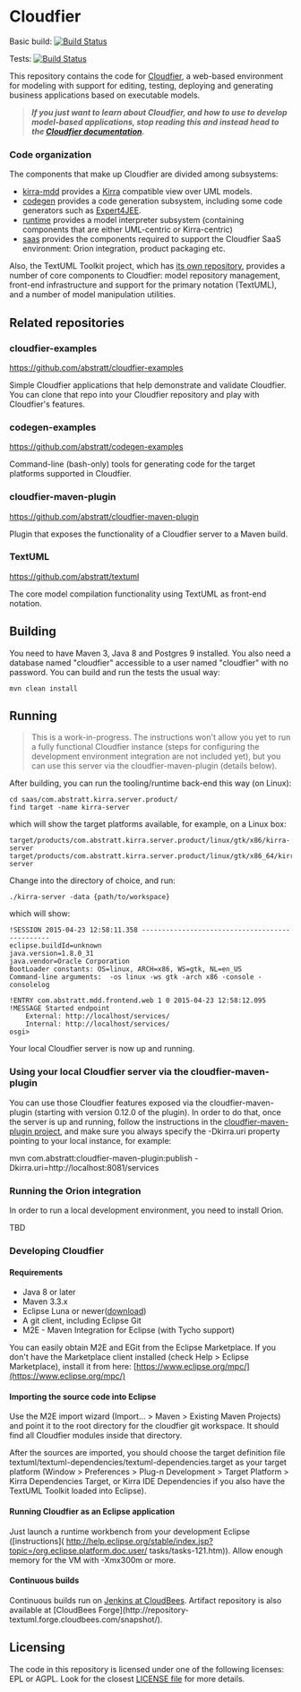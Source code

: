 Cloudfier
=========

Basic build: [![Build Status](https://textuml.ci.cloudbees.com/buildStatus/icon?job=cloudfier-build)](https://textuml.ci.cloudbees.com/job/cloudfier-build/)

Tests: [![Build Status](https://textuml.ci.cloudbees.com/buildStatus/icon?job=cloudfier-tests)](https://textuml.ci.cloudbees.com/job/cloudfier-tests/)

This repository contains the code for [Cloudfier](http://cloudfier.com), a web-based environment for modeling with support for editing, testing, deploying and generating business applications based on executable models.

> ***If you just want to learn about Cloudfier, and how to use to develop model-based applications, stop reading this and instead head to the [Cloudfier documentation](http://doc.cloudfier.com).***

### Code organization 

The components that make up Cloudfier are divided among subsystems:
- [kirra-mdd](kirra-mdd/) provides a [Kirra](http://github.com/abstratt/kirra/) compatible view over UML models.
- [codegen](codegen) provides a code generation subsystem, including some code generators such as [Expert4JEE](codegen/com.abstratt.mdd.target.jee/).
- [runtime](runtime/) provides a model interpreter subsystem (containing components that are either UML-centric or Kirra-centric)
- [saas](saas/) provides the components required to support the Cloudfier SaaS environment: Orion integration, product packaging etc.

Also, the TextUML Toolkit project, which has [its own repository](http://github.com/abstratt/textuml), provides a number of core components to Cloudfier: model repository management, front-end infrastructure and support for the primary notation (TextUML), and a number of model manipulation utilities.

## Related repositories

### cloudfier-examples

https://github.com/abstratt/cloudfier-examples

Simple Cloudfier applications that help demonstrate and validate Cloudfier. You can clone that repo into your Cloudfier repository and play with Cloudfier's features.

### codegen-examples

https://github.com/abstratt/codegen-examples

Command-line (bash-only) tools for generating code for the target platforms supported in Cloudfier.

### cloudfier-maven-plugin

https://github.com/abstratt/cloudfier-maven-plugin

Plugin that exposes the functionality of a Cloudfier server to a Maven build. 

### TextUML

https://github.com/abstratt/textuml

The core model compilation functionality using TextUML as front-end notation.

## Building

You need to have Maven 3, Java 8 and Postgres 9 installed. You also need a database named "cloudfier" accessible to a user named "cloudfier" with no password. You can build and run the tests the usual way:

```
mvn clean install
```

## Running

> This is a work-in-progress. The instructions won't allow you yet to run a fully functional Cloudfier instance (steps for configuring the development environment integration are not included yet), but you can use this server via the cloudfier-maven-plugin (details below).

After building, you can run the tooling/runtime back-end this way (on Linux):
```
cd saas/com.abstratt.kirra.server.product/
find target -name kirra-server
```
which will show the target platforms available, for example, on a Linux box:

```
target/products/com.abstratt.kirra.server.product/linux/gtk/x86/kirra-server
target/products/com.abstratt.kirra.server.product/linux/gtk/x86_64/kirra-server
```

Change into the directory of choice, and run:

```
./kirra-server -data {path/to/workspace}
```

which will show:

```
!SESSION 2015-04-23 12:58:11.358 -----------------------------------------------
eclipse.buildId=unknown
java.version=1.8.0_31
java.vendor=Oracle Corporation
BootLoader constants: OS=linux, ARCH=x86, WS=gtk, NL=en_US
Command-line arguments:  -os linux -ws gtk -arch x86 -console -consolelog

!ENTRY com.abstratt.mdd.frontend.web 1 0 2015-04-23 12:58:12.095
!MESSAGE Started endpoint
	External: http://localhost/services/
	Internal: http://localhost/services/
osgi> 
```

Your local Cloudfier server is now up and running.

### Using your local Cloudfier server via the cloudfier-maven-plugin

You can use those Cloudfier features exposed via the cloudfier-maven-plugin (starting with version 0.12.0 of the plugin). In order to do that, once the server is up and running, follow the instructions in the [cloudfier-maven-plugin project](http://github.com/abstratt/cloudfier-maven-plugin), and make sure you always specify the -Dkirra.uri property pointing to your local instance, for example:

mvn com.abstratt:cloudfier-maven-plugin:publish -Dkirra.uri=http://localhost:8081/services

### Running the Orion integration

In order to run a local development environment, you need to install Orion. 

TBD

### Developing Cloudfier

####  Requirements

  * Java 8 or later 
  * Maven 3.3.x 
  * Eclipse Luna or newer([download](http://www.eclipse.org/downloads/)) 
  * A git client, including Eclipse Git 
  * M2E - Maven Integration for Eclipse (with Tycho support) 

You can easily obtain M2E and EGit from the Eclipse Marketplace. If you
don't have the Marketplace client installed (check Help &gt; Eclipse
Marketplace), install it from here:
[https://www.eclipse.org/mpc/](https://www.eclipse.org/mpc/)

####  Importing the source code into Eclipse

Use the M2E import wizard (Import... &gt; Maven &gt; Existing Maven Projects) and
point it to the root directory for the cloudfier git workspace. It should find all Cloudfier modules
inside that directory.

After the sources are imported, you should choose the target definition file
textuml/textuml-dependencies/textuml-dependencies.target as your target
platform (Window &gt; Preferences &gt; Plug-n Development &gt; Target Platform &gt;
Kirra Dependencies Target, or Kirra IDE Dependencies if you also have the TextUML Toolkit loaded into Eclipse).

####  Running Cloudfier as an Eclipse application

Just launch a runtime workbench from your development Eclipse ([instructions](
http://help.eclipse.org/stable/index.jsp?topic=/org.eclipse.platform.doc.user/
tasks/tasks-121.htm)). Allow enough memory for the VM with -Xmx300m or
more.

####  Continuous builds

Continuous builds run on [Jenkins at
CloudBees](http://textuml.ci.cloudbees.com/). Artifact repository is also
available at [CloudBees Forge](http://repository-
textuml.forge.cloudbees.com/snapshot/).

## Licensing

The code in this repository is licensed under one of the following licenses: EPL or AGPL. Look for the closest [LICENSE file](https://github.com/abstratt/cloudfier/search?q=filename%3ALICENSE) for more details. 


